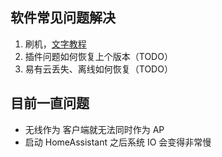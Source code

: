 ## 软件常见问题解决

1. 刷机，[文字教程](/zh/guide/istoreos/install_sd.html)
2. 插件问题如何恢复上个版本（TODO）
3. 易有云丢失、离线如何恢复（TODO）

## 目前一直问题

* 无线作为 客户端就无法同时作为 AP
* 启动 HomeAssistant 之后系统 IO 会变得非常慢